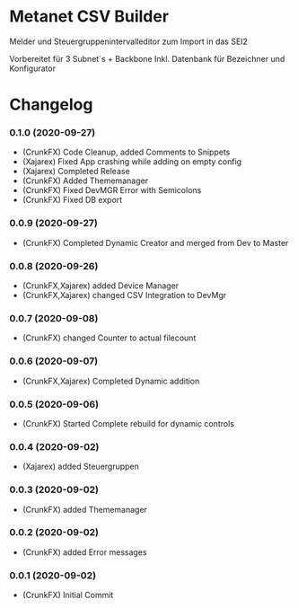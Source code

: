 # Metanet CSV Builder
Melder und Steuergruppenintervalleditor zum Import in das SEI2

Vorbereitet für 3 Subnet´s + Backbone
Inkl. Datenbank für Bezeichner und Konfigurator

# Changelog

### 0.1.0 (2020-09-27)
- (CrunkFX) Code Cleanup, added Comments to Snippets
- (Xajarex) Fixed App crashing while adding on empty config
- (Xajarex) Completed Release
- (CrunkFX) Added Thememanager
- (CrunkFX) Fixed DevMGR Error with Semicolons
- (CrunkFX) Fixed DB export

### 0.0.9 (2020-09-27)
- (CrunkFX) Completed Dynamic Creator and merged from Dev to Master

### 0.0.8 (2020-09-26)
- (CrunkFX,Xajarex) added Device Manager
- (CrunkFX,Xajarex) changed CSV Integration to DevMgr

### 0.0.7 (2020-09-08)
- (CrunkFX) changed Counter to actual filecount

### 0.0.6 (2020-09-07)
- (CrunkFX,Xajarex) Completed Dynamic addition

### 0.0.5 (2020-09-06)
- (CrunkFX) Started Complete rebuild for dynamic controls

### 0.0.4 (2020-09-02)
- (Xajarex) added Steuergruppen

### 0.0.3 (2020-09-02)
- (CrunkFX) added Thememanager

### 0.0.2 (2020-09-02)
- (CrunkFX) added Error messages

### 0.0.1 (2020-09-02)
- (CrunkFX) Initial Commit
